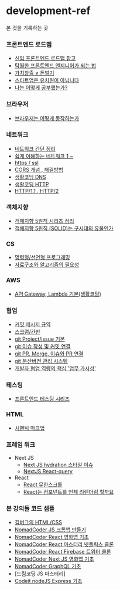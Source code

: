 # development-ref

본 것을 기록하는 곳

### 프론트엔드 로드맵

- [신입 프론트엔드 로드맵 참고](https://jbee.io/essay/for_junior_frontend_developer/)
- [탁월한 프론트엔드 엔지니어가 되는 법](https://hyunseob.github.io/2016/02/21/how-to-become-a-great-frontend-engineer/)
- [가치창출 ≠ 돈벌기](https://medium.com/@kurtlee/%EA%B0%80%EC%B9%98%EC%B0%BD%EC%B6%9C-%EB%8F%88%EB%B2%8C%EA%B8%B0-%EC%8A%A4%ED%8B%B0%EB%B8%8C%EC%9E%A1%EC%8A%A4-%EB%B8%94%EB%9D%BD%EC%B2%B4%EC%9D%B8-%EA%B7%B8%EB%A6%AC%EA%B3%A0-%EB%AF%B8%EB%9E%98-8e1c230fe784)
- [스타트업은 유치원이 아닙니다](https://medium.com/@kurtlee/%EC%8A%A4%ED%83%80%ED%8A%B8%EC%97%85%EC%9D%80-%EC%9C%A0%EC%B9%98%EC%9B%90%EC%9D%B4-%EC%95%84%EB%8B%99%EB%8B%88%EB%8B%A4-7fad4b48e87f)
- [나는 어떻게 공부했는가?](https://euncho.medium.com/%EB%82%98%EB%8A%94-%EC%96%B4%EB%96%BB%EA%B2%8C-%EA%B3%B5%EB%B6%80%ED%96%88%EB%8A%94%EA%B0%80-709df6714c42)

### 브라우저

- [브라우저는 어떻게 동작하는가](https://d2.naver.com/helloworld/59361)

### 네트워크

- [네트워크 간단 정리](https://coding-dong-dang.tistory.com/25?category=985709)
- [쉽게 이해하는 네트워크 1 ~](https://better-together.tistory.com/39?category=887984)
- [https / ssl](https://wayhome25.github.io/cs/2018/03/11/ssl-https/)
- [CORS 개념 , 해결방법](https://inpa.tistory.com/entry/WEB-%F0%9F%93%9A-CORS-%F0%9F%92%AF-%EC%A0%95%EB%A6%AC-%ED%95%B4%EA%B2%B0-%EB%B0%A9%EB%B2%95-%F0%9F%91%8F)
- [생활코딩 DNS](https://opentutorials.org/course/3276)
- [생활코딩 HTTP](https://opentutorials.org/course/3385)
- [HTTP/1.1 , HTTP/2](https://youtu.be/xcrjamphIp4)

### 객체지향

- [객체지향 5원칙 시리즈 정리](https://blog.itcode.dev/posts/2021/08/13/single-responsibility-principle)
- [객체지향 5원칙 (SOLID)는 구시대의 유물인가](https://mangsby.com/blog/programming/%EA%B0%9D%EC%B2%B4%EC%A7%80%ED%96%A5-5%EC%9B%90%EC%B9%99-solid%EC%9D%80-%EA%B5%AC%EC%8B%9C%EB%8C%80%EC%9D%98-%EC%9C%A0%EB%AC%BC%EC%9D%B8%EA%B0%80/)

### CS

- [명령형/선언형 프로그래밍](https://iborymagic.tistory.com/73)
- [자료구조와 알고리즘의 필요성](https://prgms.tistory.com/134)


### AWS

- [API Gateway, Lambda 기본(생활코딩)](https://www.youtube.com/watch?v=tHwatH9GgnM)

### 협업

- [커밋 메시지 규약](https://velog.io/@outstandingboy/Git-%EC%BB%A4%EB%B0%8B-%EB%A9%94%EC%8B%9C%EC%A7%80-%EA%B7%9C%EC%95%BD-%EC%A0%95%EB%A6%AC-the-AngularJS-commit-conventions)
- [스크럼/칸반](https://pitzcarraldo.medium.com/%EB%B2%88%EC%97%AD-%EC%9E%98-%EA%B0%80%EC%9A%94-%EC%8A%A4%ED%81%AC%EB%9F%BC-%EB%B0%98%EA%B0%80%EC%9B%8C%EC%9A%94-%EC%B9%B8%EB%B0%98-e27d1db15699)
- [git Project/issue 기본](https://devlog-wjdrbs96.tistory.com/227)
- [git 이슈 작성 및 커밋 연결](https://velog.io/@junh0328/%ED%98%91%EC%97%85%EC%9D%84-%EC%9C%84%ED%95%9C-%EA%B9%83%ED%97%88%EB%B8%8C-%EC%9D%B4%EC%8A%88-%EC%9E%91%EC%84%B1%ED%95%98%EA%B8%B0)
- [git PR, Merge, 이슈와 PR 연결](https://m.blog.naver.com/demonic3540/221813167477)
- [git 분산버전 관리 시스템](https://mylko72.gitbooks.io/git/content/branch/branch_type.html)
- [개발자 협업 역량의 핵심 '업무 가시성'](https://taeho.io/pages/5d36a0ef-1e17-4957-b075-b5df5ffd9436)

### 테스팅

- [프론트엔드 테스팅 시리즈](https://jbee.io/react/testing-1-react-testing/)

### HTML

- [시멘틱 마크업](https://velog.io/@seongkyun/Semantic-Tag%EB%8A%94-SEO%EC%97%90-%EC%98%81%ED%96%A5%EC%9D%84-%EB%AF%B8%EC%B9%A0%EA%B9%8C)

### 프레임 워크
- Next JS
  - [Next JS hydration 스타일 이슈](https://fourwingsy.medium.com/next-js-hydration-%EC%8A%A4%ED%83%80%EC%9D%BC-%EC%9D%B4%EC%8A%88-%ED%94%BC%ED%95%B4%EA%B0%80%EA%B8%B0-988ce0d939e7)
  - [NextJS React-query](https://gingerkang.tistory.com/123)
- React
  - [React 무한스크롤](https://velog.io/@euneun/%EC%A1%B8%EC%97%85%ED%94%84%EB%A1%9C%EC%A0%9D%ED%8A%B8-k162xd7y)
  - [React는 컴포넌트를 언제 리렌더링 할까요](https://velog.io/@surim014/react-rerender)

### 본 강의들 코드 샘플

- [김버그의 HTML/CSS](https://github.com/rohjs/bugless-101)
- [NomadCoder JS 크롬앱 만들기](https://github.com/nomadcoders/javascript-for-beginners)
- [NomadCoder React 영화앱 기초](https://github.com/nomadcoders/react-for-beginners)
- [NomadCoder React 마스터리 넷플릭스 클론](https://github.com/nomadcoders/react-masterclass)
- [NomadCoder React Firebase 트위터 클론](https://github.com/nomadcoders/nwitter)
- [NomadCoder Next JS 영화앱 기초](https://github.com/nomadcoders/nextjs-fundamentals)
- [NomadCoder GraphQL 기초](https://github.com/nomadcoders/movieql-client)
- [드림코딩 JS 마스터리]
- [Codeit nodeJS Express 기초](https://github.com/syp95/Express-Practice)

